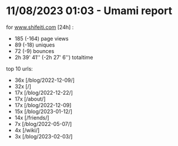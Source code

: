 # 11/08/2023 01:03 - Umami report
for www.shifeiti.com [24h] :

 - 185 (-164) page views
 - 89 (-18) uniques
 - 72 (-9) bounces
 - 2h 39' 41'' (-2h 27' 6'') totaltime


top 10 urls:
 - 36x [/blog/2022-12-09/]
 - 32x [/]
 - 17x [/blog/2022-12-22/]
 - 17x [/about/]
 - 17x [/blog/2022-12-09]
 - 15x [/blog/2023-01-12/]
 - 14x [/friends/]
 - 7x [/blog/2022-05-07/]
 - 4x [/wiki/]
 - 3x [/blog/2023-02-03/]


